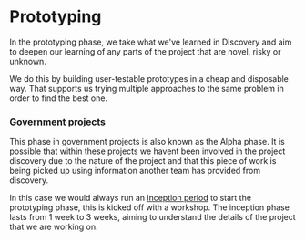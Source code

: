 # Prototyping

In the prototyping phase, we take what we've learned in Discovery and aim to deepen our learning of any parts of the project that are novel, risky or unknown.

We do this by building user-testable prototypes in a cheap and disposable way. That supports us trying multiple approaches to the same problem in order to find the best one.

### Government projects

This phase in government projects is also known as the Alpha phase. It is possible that within these projects we havent been involved in the project discovery due to the nature of the project and that this piece of work is being picked up using information another team has provided from discovery. 

In this case we would always run an [inception period](https://cookbook.weareconvivio.com/delivery-recipe/prototyping/prototyping-inception) to start the prototyping phase, this is kicked off with a workshop. The inception phase lasts from 1 week to 3 weeks, aiming to understand the details of the project that we are working on. 

